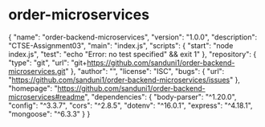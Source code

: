 # order-microservices

{
"name": "order-backend-microservices",
"version": "1.0.0",
"description": "CTSE-Assignment03",
"main": "index.js",
"scripts": {
"start": "node index.js",
"test": "echo \"Error: no test specified\" && exit 1"
},
"repository": {
"type": "git",
"url": "git+https://github.com/sanduni1/order-backend-microservices.git"
},
"author": "",
"license": "ISC",
"bugs": {
"url": "https://github.com/sanduni1/order-backend-microservices/issues"
},
"homepage": "https://github.com/sanduni1/order-backend-microservices#readme",
"dependencies": {
"body-parser": "^1.20.0",
"config": "^3.3.7",
"cors": "^2.8.5",
"dotenv": "^16.0.1",
"express": "^4.18.1",
"mongoose": "^6.3.3"
}
}
